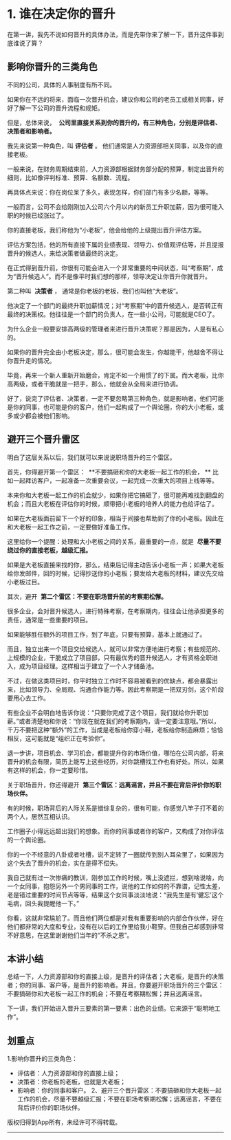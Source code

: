 # 1. 谁在决定你的晋升

在第一讲，我先不说如何晋升的具体办法，而是先带你来了解一下，晋升这件事到底谁说了算？

## 影响你晋升的三类角色

不同的公司，具体的人事制度有所不同。

如果你在不远的将来，面临一次晋升机会，建议你和公司的老员工或相关同事，好好了解一下公司的晋升流程和规矩。

但是，总体来说，  **公司里直接关系到你的晋升的，有三种角色，分别是评估者、决策者和影响者。**

我先来说第一种角色，叫 **评估者** 。 他们通常是人力资源部相关同事，以及你的直接老板。

一般来说，在财务周期结束前，人力资源部根据财务部分配的预算，制定出晋升的细则，比如像评判标准、预算、名额数、流程。

再具体点来说：你在岗位呆了多久，表现怎样，你们部门有多少名额，等等。

一般而言，公司不会给刚刚加入公司六个月以内的新员工升职加薪，因为很可能入职的时候已经涨过了。

你的直接老板，我们称他为“小老板”，他会给他的上级提出晋升评估方案。

评估方案包括，他的所有直接下属的业绩表现、领导力、价值观评估等，并且提报晋升的候选人，来给决策者做最终的决定。

在正式得到晋升前，你很有可能会进入一个非常重要的中间状态，叫“考察期”，成为“晋升候选人”。而不是像平时我们想的那样，领导决定让你晋升你就晋升。

第二种叫  **决策者** ， 通常是你老板的老板，我们也叫他“大老板”。

他决定了一个部门的最终升职加薪情况；对“考察期”中的晋升候选人，是否转正有最终的决策权。他往往是一个部门的负责人，在一些小公司，可能就是CEO了。

为什么企业一般要安排高两级的管理者来进行晋升决策呢？那是因为，人是有私心的。

如果你的晋升完全由小老板决定，那么，很可能会发生，你越能干，他越舍不得让你晋升走的情况。

毕竟，再来一个新人重新开始磨合，肯定不如一个用惯了的下属。而大老板，比你高两级，或者干脆就是一把手，那么，他就会从全局来进行协调。

好了，说完了评估者、决策者，一定不要忽略第三种角色，就是影响者。他们可能是你的同事，也可能是你的客户，他们一起构成了一个舆论圈，你的大小老板，或多或少都会被他们影响。

## 避开三个晋升雷区

明白了这层关系以后，我们就可以来说说职场晋升的三个雷区。

首先，你得避开第一个雷区：  **不要搞砸和你的大老板一起工作的机会， ** 比如一起拜访客户，一起准备一次重要会议，一起完成一次重大的项目上线等等。

本来你和大老板一起工作的机会就少，如果你把它搞砸了，很可能再难找到翻盘的机会；而且大老板在评估你的时候，顺带把小老板的培养人的能力也给评估了。

如果在大老板面前留下一个好的印象，相当于间接也帮助到了你的小老板。因此在和大老板一起工作之前，一定要做好准备工作。

这里给你一个提醒：处理和大小老板之间的关系，最重要的一点，就是  **尽量不要绕过你的直接老板，越级汇报。**

如果是大老板直接来找的你，那么，结束后记得主动告诉小老板一声；如果大老板给你发邮件，回的时候，记得抄送你的小老板；要发给大老板的材料，建议先交给小老板过目。

其次，避开  **第二个雷区：不要在职场晋升前的考察期松懈。**

很多企业，会对晋升候选人，进行特殊考察，在考察期内，往往会让他承担更多的责任，通常是一些重要的项目。

如果能够胜任额外的项目工作，到了年底，只要有预算，基本上就通过了。

而且，独立出来一个项目交给候选人，就可以非常方便地进行考察；有些规范的、上规模的企业，干脆成立了项目部，只有最优秀的晋升候选人，才有资格全职进入，成为项目经理。这样相当于建立了一个人才储备池。

不过，在做这类项目时，你平时独立工作时不容易被看到的优缺点，都会暴露出来，比如领导力、全局观、沟通合作能力等。因此考察期是一把双刃剑，这个阶段要用心去工作。

有些企业不会明白地告诉你说：“只要你完成了这个项目，我们就给你升职加薪。”或者清楚地和你说：“你现在就在我们的考察期内，请一定要注意哦。”所以，千万不要把这种“额外”的工作，当成是老板给你穿小鞋，老板给你制造麻烦；恰恰相反，这可能就是“组织正在考验你”。

退一步讲，项目机会、学习机会，都能提升你的市场价值，哪怕在公司内部，将来晋升的机会有限，简历上能写上这些经历，对你跳槽找工作也有好处。所以，如果有这样的机会，你一定要珍惜。

关于职场晋升，你还得避开  **第三个雷区：远离谣言，并且不要在背后评价你的职场伙伴。**

有的时候，职场背后的人际关系是错综复杂的，很有可能，你感觉八竿子打不着的两个人，居然互相认识。

工作圈子小得远远超出我们的想象。而你的同事或者你的客户，又构成了对你评估的一个舆论圈。

你的一个不经意的八卦或者吐槽，说不定转了一圈就传到别人耳朵里了，如果因为这个失去了晋升的机会，实在是得不偿失。

我自己就有过一次惨痛的教训，刚参加工作的时候，嘴上没遮拦，想到啥说啥，向一个女同事，抱怨另外一个男同事的工作，说他的工作如何的不靠谱，记性太差，老是错过重要的时间节点等等，结果这个女同事淡淡地说：“我先生是有‘健忘’这个毛病，回头我提醒他一下。”

你看，这就非常尴尬了。而且他们两位都是对我有重要影响的内部合作伙伴，好在他们都非常的大度和专业，没有在以后的工作里给我小鞋穿。但我自己却感到非常不好意思，在这里谢谢他们当年的“不杀之恩”。

## 本讲小结

总结一下，人力资源部和你的直接上级，是晋升的评估者；大老板，是晋升的决策者；你的同事、客户等，是晋升的影响者。并且，你要避开职场晋升的三个雷区：不要搞砸你和大老板一起工作的机会；不要在考察期松懈；并且远离谣言。

下一讲，我们开始进入晋升三要素的第一要素：出色的业绩。它来源于“聪明地工作”。

## 划重点

1.影响你晋升的三类角色：
- 评估者：人力资源部和你的直接上级；
- 决策者：你老板的老板，也就是大老板；
- 影响者：你的同事和客户。
2、避开三个晋升雷区：不要搞砸和你大老板一起工作的机会，尽量不要越级汇报；不要在职场考察期松懈；远离谣言，不要在背后评价你的职场伙伴。

版权归得到App所有，未经许可不得转载。

---
